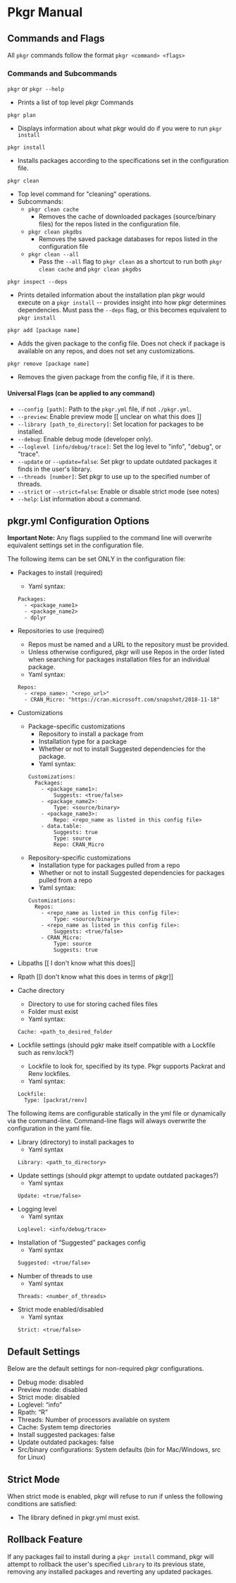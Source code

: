 # Pkgr Manual

## Commands and Flags
All `pkgr` commands follow the format `pkgr <command> <flags>`

### Commands and Subcommands
`pkgr` or `pkgr --help`
* Prints a list of top level pkgr Commands

`pkgr plan`
- Displays information about what pkgr would do if you were to run `pkgr install`

`pkgr install`
- Installs packages according to the specifications set in the configuration file.

`pkgr clean`
- Top level command for "cleaning" operations.
- Subcommands:
  - `pkgr clean cache`
    - Removes the cache of downloaded packages (source/binary files) for the repos listed in the configuration file.
  - `pkgr clean pkgdbs`
    - Removes the saved package databases for repos listed in the configuration file
  - `pkgr clean --all`
    - Pass the `--all` flag to `pkgr clean` as a shortcut to run both `pkgr clean cache` and `pkgr clean pkgdbs`

`pkgr inspect --deps`
- Prints detailed information about the installation plan pkgr would execute on a `pkgr install` -- provides insight into how pkgr determines dependencies. Must pass the `--deps` flag, or this becomes equivalent to `pkgr install`

`pkgr add [package name]`
- Adds the given package to the config file. Does not check if package is available on any repos, and does not set any customizations.

`pkgr remove [package name]`
- Removes the given package from the config file, if it is there.

#### Universal Flags (can be applied to any command)
* `--config [path]`: Path to the `pkgr.yml` file, if not `./pkgr.yml`.
* `--preview`: Enable preview mode [[ unclear on what this does ]]
* `--library [path_to_directory]`: Set location for packages to be installed.
* `--debug`: Enable debug mode (developer only).
* `--loglevel [info/debug/trace]`: Set the log level to "info", "debug", or "trace".
* `--update` or `--update=false`: Set pkgr to update outdated packages it finds in the user's library.
* `--threads [number]`: Set pkgr to use up to the specified number of threads.
* `--strict` or `--strict=false`: Enable or disable strict mode (see notes)
* `--help`: List information about a command.

## pkgr.yml Configuration Options
**Important Note:** Any flags supplied to the command line will overwrite equivalent settings set in the configuration file.

The following items can be set ONLY in the configuration file:
* Packages to install (required)
  - Yaml syntax:

  ```
  Packages:
    - <package_name1>
    - <package_name2>
    - dplyr
  ```
* Repositories to use (required)
  - Repos must be named and a URL to the repository must be provided.
  - Unless otherwise configured, pkgr will use Repos in the order listed when searching for packages installation files for an individual package.
  - Yaml syntax:

  ```
  Repos:
    - <repo_name>: "<repo_url>"
    - CRAN_Micro: "https://cran.microsoft.com/snapshot/2018-11-18"
  ```
* Customizations
  - Package-specific customizations
    - Repository to install a package from
    - Installation type for a package
    - Whether or not to install Suggested dependencies for the package.
    - Yaml syntax:
    ```
    Customizations:
      Packages:
        - <package_name1>:
            Suggests: <true/false>
        - <package_name2>:
            Type: <source/binary>
        - <package_name3>:
            Repo: <repo_name as listed in this config file>
        - data.table:
            Suggests: true
            Type: source
            Repo: CRAN_Micro
    ```
  - Repository-specific customizations
    - Installation type for packages pulled from a repo
    - Whether or not to install Suggested dependencies for packages pulled from a repo
    - Yaml syntax:
    ```
    Customizations:
      Repos:
        - <repo_name as listed in this config file>:
            Type: <source/binary>
        - <repo_name as listed in this config file>:
            Suggests: <true/false>
        - CRAN_Micro:
            Type: source
            Suggests: true
    ```
* Libpaths [[ I don't know what this does]]
* Rpath [[I don't know what this does in terms of pkgr]]
* Cache directory
  - Directory to use for storing cached files files
  - Folder must exist
  - Yaml syntax:
  ```
  Cache: <path_to_desired_folder
  ```
* Lockfile settings (should pgkr make itself compatible with a Lockfile such as renv.lock?)
  - Lockfile to look for, specified by its type. Pkgr supports Packrat and Renv lockfiles.
  - Yaml syntax:
  ```
  Lockfile:
    Type: [packrat/renv]
  ```

The following items are configurable statically in the yml file or dynamically via the command-line. Command-line flags will always overwrite the configuration in the yaml file.

* Library (directory) to install packages to
  - Yaml syntax
  ```
  Library: <path_to_directory>
  ```
* Update settings (should pkgr attempt to update outdated packages?)
  - Yaml syntax
  ```
  Update: <true/false>
  ```
* Logging level
  - Yaml syntax
  ```
  Loglevel: <info/debug/trace>
  ```
* Installation of “Suggested” packages config
  - Yaml syntax
  ```
  Suggested: <true/false>
  ```
* Number of threads to use
  - Yaml syntax
  ```
  Threads: <number_of_threads>
  ```
* Strict mode enabled/disabled
  - Yaml syntax
  ```
  Strict: <true/false>
  ```

## Default Settings
Below are the default settings for non-required pkgr configurations.
  * Debug mode: disabled
  * Preview mode: disabled
  * Strict mode: disabled
  * Loglevel: “info”
  * Rpath: “R”
  * Threads: Number of processors available on system
  * Cache: System temp directories
  * Install suggested packages: false
  * Update outdated packages: false
  * Src/binary configurations: System defaults (bin for Mac/Windows, src for Linux)

## Strict Mode
When strict mode is enabled, pkgr will refuse to run if unless the following conditions are satisfied:
* The library defined in pkgr.yml must exist.

## Rollback Feature
If any packages fail to install during a `pkgr install` command, pkgr will attempt to rollback
the user's specified `Library` to its previous state, removing any installed packages and reverting
any updated packages.
